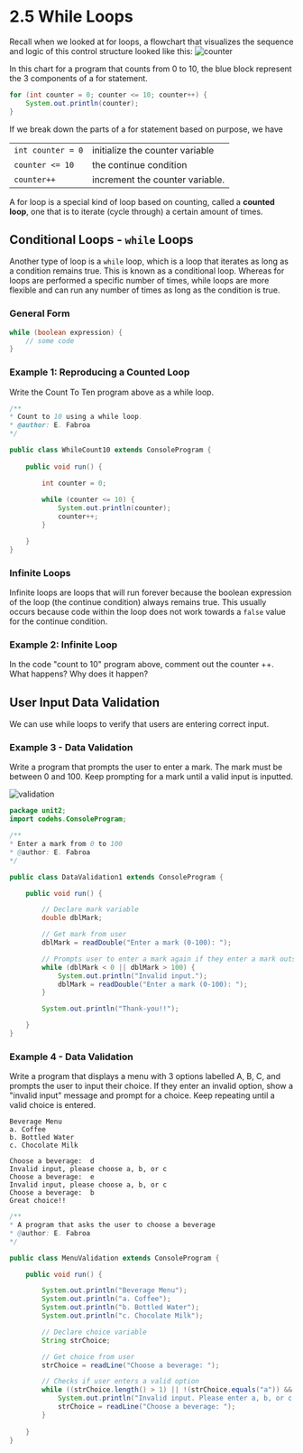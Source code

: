 
# 2.5 While Loops
Recall when we looked at for loops, a flowchart that visualizes the sequence and logic of this control structure looked like this:
![counter](counter.png)

In this chart for a program that counts from 0 to 10, the blue block represent the 3 components of a for statement.


```java
for (int counter = 0; counter <= 10; counter++) {
    System.out.println(counter);
}
```


If we break down the parts of a for statement based on purpose, we have


<table>
  <tr>
   <td><code>int counter = 0</code>
   </td>
   <td>initialize the counter variable
   </td>
  </tr>
  <tr>
   <td><code>counter &lt;= 10</code>
   </td>
   <td>the continue condition
   </td>
  </tr>
  <tr>
   <td><code>counter++</code>
   </td>
   <td>increment the counter variable.
   </td>
  </tr>
</table>


A for loop is a special kind of loop based on counting, called a **counted loop**, one that is to iterate (cycle through) a certain amount of times.


## Conditional Loops - `while` Loops

Another type of loop is a `while` loop, which is a loop that iterates as long as a condition remains true.  This is known as a conditional loop.   Whereas for loops are performed a specific number of times, while loops are more flexible and can run any number of times as long as the condition is true.


### General Form


```java
while (boolean expression) {
    // some code
}
```

### Example 1:  Reproducing a Counted Loop

Write the Count To Ten program above as a while loop.


```java
/**
* Count to 10 using a while loop.
* @author: E. Fabroa
*/

public class WhileCount10 extends ConsoleProgram {
    
    public void run() {

        int counter = 0;
        
        while (counter <= 10) {
            System.out.println(counter);
            counter++;
        }

    }
}
```


 


### Infinite Loops

Infinite loops are loops that will run forever because the boolean expression of the loop (the continue condition) always remains true.  This usually occurs because code within the loop does not work towards a `false` value for the continue condition.


### Example 2: Infinite Loop
In the code "count to 10" program above, comment out the counter ++.  What happens? Why does it happen?


## User Input Data Validation
We can use while loops to verify that users are entering correct input. 


### Example 3 - Data Validation
Write a program that prompts the user to enter a mark.   The mark must be between 0 and 100.  Keep prompting for a mark until a valid input is inputted.

![validation](datavalidation.png)


```java
package unit2;
import codehs.ConsoleProgram;

/**
* Enter a mark from 0 to 100
* @author: E. Fabroa
*/

public class DataValidation1 extends ConsoleProgram {

    public void run() {

        // Declare mark variable
        double dblMark;

        // Get mark from user
        dblMark = readDouble("Enter a mark (0-100): ");

        // Prompts user to enter a mark again if they enter a mark outside the required range
        while (dblMark < 0 || dblMark > 100) {
            System.out.println("Invalid input.");
            dblMark = readDouble("Enter a mark (0-100): ");
        }

        System.out.println("Thank-you!!");

    }
}
```

### Example 4 - Data Validation
Write a program that displays a menu with 3 options labelled A, B, C, and prompts the user to input their choice.  If they enter an invalid option, show a "invalid input" message and prompt for a choice.  Keep repeating until a valid choice is entered.


```
Beverage Menu
a. Coffee
b. Bottled Water
c. Chocolate Milk

Choose a beverage:  d
Invalid input, please choose a, b, or c
Choose a beverage:  e
Invalid input, please choose a, b, or c
Choose a beverage:  b
Great choice!!
```
```java
/**
* A program that asks the user to choose a beverage
* @author: E. Fabroa
*/

public class MenuValidation extends ConsoleProgram {

    public void run() {

        System.out.println("Beverage Menu");
        System.out.println("a. Coffee");
        System.out.println("b. Bottled Water");
        System.out.println("c. Chocolate Milk");

        // Declare choice variable
        String strChoice;

        // Get choice from user
        strChoice = readLine("Choose a beverage: ");

        // Checks if user enters a valid option
        while ((strChoice.length() > 1) || !(strChoice.equals("a")) && !(strChoice.equals("b")) && !(strChoice.equals("c"))){
            System.out.println("Invalid input. Please enter a, b, or c.");
            strChoice = readLine("Choose a beverage: ");
        }
        
    }
}
```
